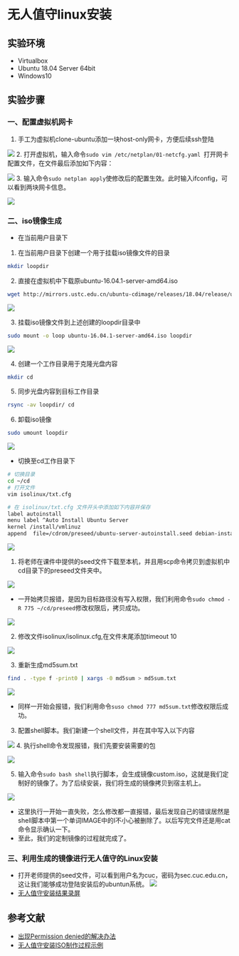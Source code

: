 # 无人值守linux安装

## 实验环境

* Virtualbox
* Ubuntu 18.04 Server 64bit
* Windows10

## 实验步骤

### 一、配置虚拟机网卡

1. 手工为虚拟机clone-ubuntu添加一块host-only网卡，方便后续ssh登陆

![ ](images/增加host-only.png)
2. 打开虚拟机，输入命令```sudo vim /etc/netplan/01-netcfg.yaml ```打开网卡配置文件，在文件最后添加如下内容：

![ ](images/修改内容.png)
3. 输入命令```sudo netplan apply```使修改后的配置生效。此时输入ifconfig，可以看到两块网卡信息。

![ ](images/显示两块网卡.png)

### 二、iso镜像生成

* 在当前用户目录下

1. 在当前用户目录下创建一个用于挂载iso镜像文件的目录
```bash
mkdir loopdir
```

2. 直接在虚拟机中下载原ubuntu-16.04.1-server-amd64.iso

```bash
wget http://mirrors.ustc.edu.cn/ubuntu-cdimage/releases/18.04/release/ubuntu-18.04.4-server-amd64.iso
```
![ ](images/下载镜像.png)

3. 挂载iso镜像文件到上述创建的loopdir目录中
```bash
sudo mount -o loop ubuntu-16.04.1-server-amd64.iso loopdir
```
![ ](images/挂载镜像.png)

4. 创建一个工作目录用于克隆光盘内容
```bash
mkdir cd
```

5. 同步光盘内容到目标工作目录
```bash
rsync -av loopdir/ cd
```
6. 卸载iso镜像
```bash
sudo umount loopdir
```
![ ](images/卸载镜像.png)

* 切换至cd工作目录下

```bash
# 切换目录
cd ~/cd
# 打开文件
vim isolinux/txt.cfg

# 在 isolinux/txt.cfg 文件开头中添加如下内容并保存
label autoinstall
menu label ^Auto Install Ubuntu Server
kernel /install/vmlinuz
append  file=/cdrom/preseed/ubuntu-server-autoinstall.seed debian-installer/locale=en_US console-setup/layoutcode=us keyboard-configuration/layoutcode=us console-setup/ask_detect=false localechooser/translation/warn-light=true localechooser/translation/warn-severe=true initrd=/install/initrd.gz root=/dev/ram rw quiet
```
![ ](images/修改txt文件.png)

1. 将老师在课件中提供的seed文件下载至本机，并且用scp命令拷贝到虚拟机中cd目录下的preseed文件夹中。

![ ](images/拷贝seed文件.png)

* 一开始拷贝报错，是因为目标路径没有写入权限，我们利用命令```sudo chmod -R 775 ~/cd/preseed```修改权限后，拷贝成功。

![ ](images/开放写权限.png)

2. 修改文件isolinux/isolinux.cfg,在文件末尾添加timeout 10

![ ](images/编辑isolinux文件.png)

3. 重新生成md5sum.txt

```bash
find . -type f -print0 | xargs -0 md5sum > md5sum.txt
```

![ ](images/md5sum报错.png)
* 同样一开始会报错，我们利用命令```suso chmod 777 md5sum.txt```修改权限后成功。

3. 配置shell脚本。我们新建一个shell文件，并在其中写入以下内容

![ ](images/编辑shell脚本.png)
4. 执行shell命令发现报错，我们先要安装需要的包

![ ](images/安装需要的包.png)

5. 输入命令```sudo bash shell```执行脚本，会生成镜像custom.iso，这就是我们定制好的镜像了。为了后续安装，我们将生成的镜像拷贝到宿主机上。

![ ](images/将custom拷贝到主机上.png)
* 这里执行一开始一直失败，怎么修改都一直报错，最后发现自己的错误居然是shell脚本中第一个单词IMAGE中的I不小心被删除了。以后写完文件还是用cat命令显示确认一下。
* 至此，我们的定制镜像的过程就完成了。

### 三、利用生成的镜像进行无人值守的Linux安装

* 打开老师提供的seed文件，可以看到用户名为cuc，密码为sec.cuc.edu.cn，这让我们能够成功登陆安装后的ubuntun系统。
![ ](images/用户名密码.png)
* [无人值守安装结果录屏](https://www.bilibili.com/video/av97977428?from=search&seid=16745732964795201591)

## 参考文献

* [出现Permission denied的解决办法](https://blog.csdn.net/qq_16525279/article/details/80245350)
* [无人值守安装ISO制作过程示例](https://c4pr1c3.github.io/LinuxSysAdmin/chap0x01.exp.md.html#/iso)